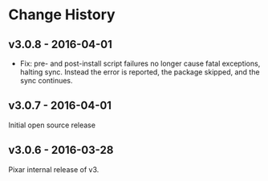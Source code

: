 # Change History

## v3.0.8 - 2016-04-01

- Fix: pre- and post-install script failures no longer cause fatal exceptions, halting sync. Instead the error is reported, the package skipped, and the sync continues.

## v3.0.7 - 2016-04-01

Initial open source release

## v3.0.6 - 2016-03-28

Pixar internal release of v3.